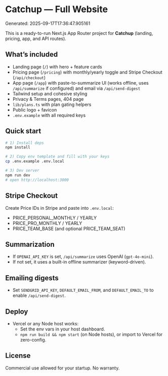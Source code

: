 # Catchup — Full Website
Generated: 2025-09-17T17:36:47.905161

This is a ready-to-run Next.js App Router project for **Catchup** (landing, pricing, app, and API routes).

## What’s included
- Landing page (`/`) with hero + feature cards
- Pricing page (`/pricing`) with monthly/yearly toggle and Stripe Checkout (`/api/checkout`)
- App page (`/app`) with paste-to-summarize UI (works offline, uses `/api/summarize` if configured) and email via `/api/send-digest`
- Tailwind setup and cohesive styling
- Privacy & Terms pages, 404 page
- `lib/plans.ts` with plan gating helpers
- Public logo + favicon
- `.env.example` with all required keys

## Quick start
```bash
# 1) Install deps
npm install

# 2) Copy env template and fill with your keys
cp .env.example .env.local

# 3) Dev server
npm run dev
# open http://localhost:3000
```

## Stripe Checkout
Create Price IDs in Stripe and paste into `.env.local`:
- PRICE_PERSONAL_MONTHLY / YEARLY
- PRICE_PRO_MONTHLY / YEARLY
- PRICE_TEAM_BASE (and optional PRICE_TEAM_SEAT)

## Summarization
- If `OPENAI_API_KEY` is set, `/api/summarize` uses OpenAI (`gpt-4o-mini`).
- If not set, it uses a built-in offline summarizer (keyword-driven).

## Emailing digests
- Set `SENDGRID_API_KEY`, `DEFAULT_EMAIL_FROM`, and `DEFAULT_EMAIL_TO` to enable `/api/send-digest`.

## Deploy
- Vercel or any Node host works:
  - Set the env vars in your host dashboard.
  - `npm run build && npm start` (on Node hosts), or import to Vercel for zero-config.

## License
Commercial use allowed for your startup. No warranty.
